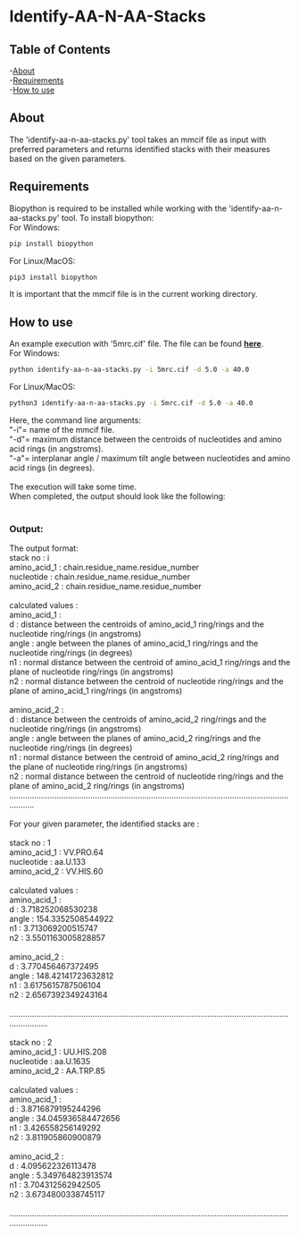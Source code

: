 # Identify-AA-N-AA-Stacks

## Table of Contents
-[About](#about)<br>
-[Requirements](#requirements)<br>
-[How to use](#how-to-use)<br>

## About
The 'identify-aa-n-aa-stacks.py' tool takes an mmcif file as input with preferred parameters and returns identified stacks with their measures based on the given parameters.<br>

## Requirements
Biopython is required to be installed while working with the 'identify-aa-n-aa-stacks.py' tool. To install biopython:<br>
For Windows:<br>
```bash
pip install biopython
```
For Linux/MacOS:
```bash
pip3 install biopython
```
It is important that the mmcif file is in the current working directory.<br>

## How to use
An example execution with '5mrc.cif' file. The file can be found [**here**](https://www.rcsb.org/structure/5MRC).<br>
For Windows:<br>
```bash
python identify-aa-n-aa-stacks.py -i 5mrc.cif -d 5.0 -a 40.0
```
For Linux/MacOS:<br>
```bash
python3 identify-aa-n-aa-stacks.py -i 5mrc.cif -d 5.0 -a 40.0
```
Here, the command line arguments:<br>
"-i"= name of the mmcif file.<br>
"-d"= maximum distance between the centroids of nucleotides and amino acid rings (in angstroms).<br>
"-a"= interplanar angle / maximum tilt angle between nucleotides and amino acid rings (in degrees).<br>
<br>
The execution will take some time.<br>
When completed, the output should look like the following:<br>
<br>
### Output:
The output format:<br>
stack no : i<br>
amino_acid_1 : chain.residue_name.residue_number<br>
nucleotide   : chain.residue_name.residue_number<br>
amino_acid_2 : chain.residue_name.residue_number<br>
<br>
calculated values :<br>
amino_acid_1 :<br>
d     : distance between the centroids of amino_acid_1 ring/rings and the nucleotide ring/rings (in angstroms)<br>
angle : angle between the planes of amino_acid_1 ring/rings and the nucleotide ring/rings (in degrees)<br>
n1    : normal distance between the centroid of amino_acid_1 ring/rings and the plane of nucleotide ring/rings (in angstroms)<br>
n2    : normal distance between the centroid of nucleotide ring/rings and the plane of amino_acid_1 ring/rings (in angstroms)<br>
<br>
amino_acid_2 :<br>
d     : distance between the centroids of amino_acid_2 ring/rings and the nucleotide ring/rings (in angstroms)<br>
angle : angle between the planes of amino_acid_2 ring/rings and the nucleotide ring/rings (in degrees)<br>
n1    : normal distance between the centroid of amino_acid_2 ring/rings and the plane of nucleotide ring/rings (in angstroms)<br>
n2    : normal distance between the centroid of nucleotide ring/rings and the plane of amino_acid_2 ring/rings (in angstroms)<br>
.......................................................................................................................................<br>
<br>
For your given parameter, the identified stacks are :<br>
<br>
stack no : 1<br>
amino_acid_1 : VV.PRO.64<br>
nucleotide   : aa.U.133<br>
amino_acid_2 : VV.HIS.60<br>
<br>
calculated values :<br>
amino_acid_1 :<br>
d     : 3.718252068530238<br>
angle : 154.3352508544922<br>
n1    : 3.713069200515747<br>
n2    : 3.5501163005828857<br>
<br>
amino_acid_2 :<br>
d     : 3.770456467372495<br>
angle : 148.42141723632812<br>
n1    : 3.6175615787506104<br>
n2    : 2.6567392349243164<br>
<br>
.............................................................................................................................................<br>
<br>
stack no : 2<br>
amino_acid_1 : UU.HIS.208<br>
nucleotide   : aa.U.1635<br>
amino_acid_2 : AA.TRP.85<br>
<br>
calculated values :<br>
amino_acid_1 :<br>
d     : 3.8716879195244296<br>
angle : 34.045936584472656<br>
n1    : 3.426558256149292<br>
n2    : 3.811905860900879<br>
<br>
amino_acid_2 :<br>
d     : 4.095622326113478<br>
angle : 5.349764823913574<br>
n1    : 3.704312562942505<br>
n2    : 3.6734800338745117<br>
<br>
.............................................................................................................................................<br>
